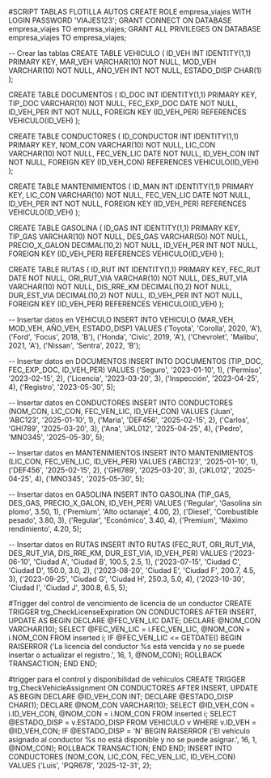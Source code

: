 #SCRIPT TABLAS FLOTILLA AUTOS
CREATE ROLE empresa_viajes WITH LOGIN PASSWORD 'VIAJES123';
GRANT CONNECT ON DATABASE empresa_viajes TO empresa_viajes;
GRANT ALL PRIVILEGES ON DATABASE empresa_viajes TO empresa_viajes;

-- Crear las tablas
CREATE TABLE VEHICULO (
    ID_VEH INT IDENTITY(1,1) PRIMARY KEY,
    MAR_VEH VARCHAR(10) NOT NULL,
    MOD_VEH VARCHAR(10) NOT NULL,
    AÑO_VEH INT NOT NULL,
    ESTADO_DISP CHAR(1)
);

CREATE TABLE DOCUMENTOS (
    ID_DOC INT IDENTITY(1,1) PRIMARY KEY,
    TIP_DOC VARCHAR(10) NOT NULL,
    FEC_EXP_DOC DATE NOT NULL,
    ID_VEH_PER INT NOT NULL,
    FOREIGN KEY (ID_VEH_PER) REFERENCES VEHICULO(ID_VEH)
);

CREATE TABLE CONDUCTORES (
    ID_CONDUCTOR INT IDENTITY(1,1) PRIMARY KEY,
    NOM_CON VARCHAR(10) NOT NULL,
    LIC_CON VARCHAR(10) NOT NULL,
    FEC_VEN_LIC DATE NOT NULL,
    ID_VEH_CON INT NOT NULL,
    FOREIGN KEY (ID_VEH_CON) REFERENCES VEHICULO(ID_VEH)
);

CREATE TABLE MANTENIMIENTOS (
    ID_MAN INT IDENTITY(1,1) PRIMARY KEY,
    LIC_CON VARCHAR(10) NOT NULL,
    FEC_VEN_LIC DATE NOT NULL,
    ID_VEH_PER INT NOT NULL,
    FOREIGN KEY (ID_VEH_PER) REFERENCES VEHICULO(ID_VEH)
);

CREATE TABLE GASOLINA (
    ID_GAS INT IDENTITY(1,1) PRIMARY KEY,
    TIP_GAS VARCHAR(10) NOT NULL,
    DES_GAS VARCHAR(50) NOT NULL,
    PRECIO_X_GALON DECIMAL(10,2) NOT NULL,
    ID_VEH_PER INT NOT NULL,
    FOREIGN KEY (ID_VEH_PER) REFERENCES VEHICULO(ID_VEH)
);

CREATE TABLE RUTAS (
    ID_RUT INT IDENTITY(1,1) PRIMARY KEY,
    FEC_RUT DATE NOT NULL,
    ORI_RUT_VIA VARCHAR(10) NOT NULL,
    DES_RUT_VIA VARCHAR(10) NOT NULL,
    DIS_RRE_KM DECIMAL(10,2) NOT NULL,
    DUR_EST_VIA DECIMAL(10,2) NOT NULL,
    ID_VEH_PER INT NOT NULL,
    FOREIGN KEY (ID_VEH_PER) REFERENCES VEHICULO(ID_VEH)
);

-- Insertar datos en VEHICULO
INSERT INTO VEHICULO (MAR_VEH, MOD_VEH, AÑO_VEH, ESTADO_DISP) VALUES
('Toyota', 'Corolla', 2020, 'A'),
('Ford', 'Focus', 2018, 'B'),
('Honda', 'Civic', 2019, 'A'),
('Chevrolet', 'Malibu', 2021, 'A'),
('Nissan', 'Sentra', 2022, 'B');

-- Insertar datos en DOCUMENTOS
INSERT INTO DOCUMENTOS (TIP_DOC, FEC_EXP_DOC, ID_VEH_PER) VALUES
('Seguro', '2023-01-10', 1),
('Permiso', '2023-02-15', 2),
('Licencia', '2023-03-20', 3),
('Inspección', '2023-04-25', 4),
('Registro', '2023-05-30', 5);

-- Insertar datos en CONDUCTORES
INSERT INTO CONDUCTORES (NOM_CON, LIC_CON, FEC_VEN_LIC, ID_VEH_CON) VALUES
('Juan', 'ABC123', '2025-01-10', 1),
('Maria', 'DEF456', '2025-02-15', 2),
('Carlos', 'GHI789', '2025-03-20', 3),
('Ana', 'JKL012', '2025-04-25', 4),
('Pedro', 'MNO345', '2025-05-30', 5);

-- Insertar datos en MANTENIMIENTOS
INSERT INTO MANTENIMIENTOS (LIC_CON, FEC_VEN_LIC, ID_VEH_PER) VALUES
('ABC123', '2025-01-10', 1),
('DEF456', '2025-02-15', 2),
('GHI789', '2025-03-20', 3),
('JKL012', '2025-04-25', 4),
('MNO345', '2025-05-30', 5);

-- Insertar datos en GASOLINA
INSERT INTO GASOLINA (TIP_GAS, DES_GAS, PRECIO_X_GALON, ID_VEH_PER) VALUES
('Regular', 'Gasolina sin plomo', 3.50, 1),
('Premium', 'Alto octanaje', 4.00, 2),
('Diesel', 'Combustible pesado', 3.80, 3),
('Regular', 'Económico', 3.40, 4),
('Premium', 'Máximo rendimiento', 4.20, 5);

-- Insertar datos en RUTAS
INSERT INTO RUTAS (FEC_RUT, ORI_RUT_VIA, DES_RUT_VIA, DIS_RRE_KM, DUR_EST_VIA, ID_VEH_PER) VALUES
('2023-06-10', 'Ciudad A', 'Ciudad B', 100.5, 2.5, 1),
('2023-07-15', 'Ciudad C', 'Ciudad D', 150.0, 3.0, 2),
('2023-08-20', 'Ciudad E', 'Ciudad F', 200.7, 4.5, 3),
('2023-09-25', 'Ciudad G', 'Ciudad H', 250.3, 5.0, 4),
('2023-10-30', 'Ciudad I', 'Ciudad J', 300.8, 6.5, 5);



#Trigger del control de vencimiento de licencia de un conductor
CREATE TRIGGER trg_CheckLicenseExpiration
ON CONDUCTORES
AFTER INSERT, UPDATE
AS
BEGIN
    DECLARE @FEC_VEN_LIC DATE;
    DECLARE @NOM_CON VARCHAR(10);
    SELECT @FEC_VEN_LIC = i.FEC_VEN_LIC, @NOM_CON = i.NOM_CON
    FROM inserted i;
    IF @FEC_VEN_LIC <= GETDATE()
    BEGIN
        RAISERROR ('La licencia del conductor %s está vencida y no se puede insertar o actualizar el registro.', 16, 1, @NOM_CON);
        ROLLBACK TRANSACTION;
    END
END;

#trigger para el control y disponibilidad de vehiculos
CREATE TRIGGER trg_CheckVehicleAssignment
ON CONDUCTORES
AFTER INSERT, UPDATE
AS
BEGIN
    DECLARE @ID_VEH_CON INT;
    DECLARE @ESTADO_DISP CHAR(1);
    DECLARE @NOM_CON VARCHAR(10);
    SELECT @ID_VEH_CON = i.ID_VEH_CON, @NOM_CON = i.NOM_CON
    FROM inserted i;
    SELECT @ESTADO_DISP = v.ESTADO_DISP
    FROM VEHICULO v
    WHERE v.ID_VEH = @ID_VEH_CON;
    IF @ESTADO_DISP = 'N'
    BEGIN
        RAISERROR ('El vehículo asignado al conductor %s no está disponible y no se puede asignar.', 16, 1, @NOM_CON);
        ROLLBACK TRANSACTION;
    END
END;
INSERT INTO CONDUCTORES (NOM_CON, LIC_CON, FEC_VEN_LIC, ID_VEH_CON) VALUES
('Luis', 'PQR678', '2025-12-31', 2);





